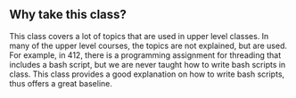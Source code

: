 ## Why take this class?
This class covers a lot of topics that are used in upper level classes. 
In many of the upper level courses, the topics are not explained, but are used.
For example, in 412, there is a programming assignment for threading that includes a bash script,
but we are never taught how to write bash scripts in class.
This class provides a good explanation on how to write bash scripts, thus offers a great baseline.

